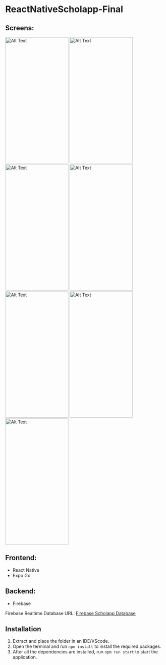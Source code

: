 # ReactNativeScholapp-Final
## Screens:
<img src="https://snipboard.io/b8H9nD.jpg" alt="Alt Text" width="200" height="400"> <img src="https://snipboard.io/4tO2Dc.jpg" alt="Alt Text" width="200" height="400">
<img src="https://snipboard.io/ZcFG9p.jpg" alt="Alt Text" width="200" height="400"> <img src="https://snipboard.io/xplR1k.jpg" alt="Alt Text" width="200" height="400">
<img src="https://snipboard.io/RWvrc6.jpg" alt="Alt Text" width="200" height="400"> <img src="https://snipboard.io/lDPLSK.jpg" alt="Alt Text" width="200" height="400">
<img src="https://snipboard.io/iId3vN.jpg" alt="Alt Text" width="200" height="400"> 

## Frontend:
- React Native
- Expo Go

## Backend:
- Firebase

Firebase Realtime Database URL: [Firebase Scholapp Database](https://console.firebase.google.com/project/authfirebasescholapp/database/authfirebasescholapp-default-rtdb/data)

## Installation
1. Extract and place the folder in an IDE/VScode.
2. Open the terminal and run `npm install` to install the required packages.
3. After all the dependencies are installed, run `npm run start` to start the application.
